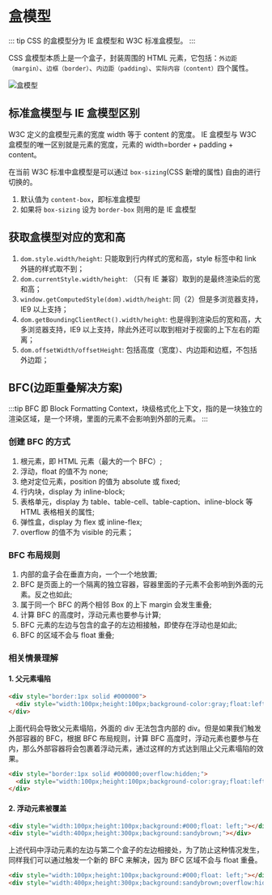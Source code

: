 # 盒模型

::: tip
CSS 的盒模型分为 IE 盒模型和 W3C 标准盒模型。
:::

CSS 盒模型本质上是一个盒子，封装周围的 HTML 元素，它包括：`外边距（margin）`、`边框（border）`、`内边距（padding）`、`实际内容（content）`四个属性。

![盒模型](https://www.runoob.com/images/box-model.gif)

## 标准盒模型与 IE 盒模型区别

W3C 定义的盒模型元素的宽度 width 等于 content 的宽度。
IE 盒模型与 W3C 盒模型的唯一区别就是元素的宽度，元素的 width=border + padding + content。

在当前 W3C 标准中盒模型是可以通过 `box-sizing`(CSS 新增的属性) 自由的进行切换的。

1. 默认值为 `content-box`，即标准盒模型
2. 如果将 `box-sizing` 设为 `border-box` 则用的是 IE 盒模型

## 获取盒模型对应的宽和高

1. `dom.style.width/height`: 只能取到行内样式的宽和高，style 标签中和 link 外链的样式取不到；
2. `dom.currentStyle.width/height`: （只有 IE 兼容）取到的是最终渲染后的宽和高；
3. `window.getComputedStyle(dom).width/height`: 同（2）但是多浏览器支持，IE9 以上支持；
4. `dom.getBoundingClientRect().width/height`: 也是得到渲染后的宽和高，大多浏览器支持，IE9 以上支持，除此外还可以取到相对于视窗的上下左右的距离；
5. `dom.offsetWidth/offsetHeight`: 包括高度（宽度）、内边距和边框，不包括外边距；

## BFC(边距重叠解决方案)

:::tip
BFC 即 Block Formatting Context，块级格式化上下文，指的是一块独立的渲染区域，是一个环境，里面的元素不会影响到外部的元素。
:::

### 创建 BFC 的方式

1. 根元素，即 HTML 元素（最大的一个 BFC）;
2. 浮动，float 的值不为 none;
3. 绝对定位元素，position 的值为 absolute 或 fixed;
4. 行内块，display 为 inline-block;
5. 表格单元，display 为 table、table-cell、table-caption、inline-block 等 HTML 表格相关的属性;
6. 弹性盒，display 为 flex 或 inline-flex;
7. overflow 的值不为 visible 的元素；

### BFC 布局规则

1. 内部的盒子会在垂直方向，一个一个地放置;
2. BFC 是页面上的一个隔离的独立容器，容器里面的子元素不会影响到外面的元素。反之也如此;
3. 属于同一个 BFC 的两个相邻 Box 的上下 margin 会发生重叠;
4. 计算 BFC 的高度时，浮动元素也要参与计算;
5. BFC 元素的左边与包含的盒子的左边相接触，即使存在浮动也是如此;
6. BFC 的区域不会与 float 重叠;

### 相关情景理解

#### 1. 父元素塌陷

```html
<div style="border:1px solid #000000">
  <div style="width:100px;height:100px;background-color:gray;float:left"></div>
</div>
```

上面代码会导致父元素塌陷，外面的 div 无法包含内部的 div。但是如果我们触发外部容器的 BFC，根据 BFC 布局规则，计算 BFC 高度时，浮动元素也要参与在内，那么外部容器将会包裹着浮动元素，通过这样的方式达到阻止父元素塌陷的效果。

```html
<div style="border:1px solid #000000;overflow:hidden;">
  <div style="width:100px;height:100px;background-color:gray;float:left;"></div>
</div>
```

#### 2. 浮动元素被覆盖

```html
<div style="width:100px;height:100px;background:#000;float: left;"></div>
<div style="width:400px;height:300px;background:sandybrown;"></div>
```

上述代码中浮动元素的左边与第二个盒子的左边相接处，为了防止这种情况发生，同样我们可以通过触发一个新的 BFC 来解决，因为 BFC 区域不会与 float 重叠。

```html
<div style="width:100px;height:100px;background:#000;float: left;"></div>
<div style="width:400px;height:300px;background:sandybrown;overflow:hidden;"></div>
```
